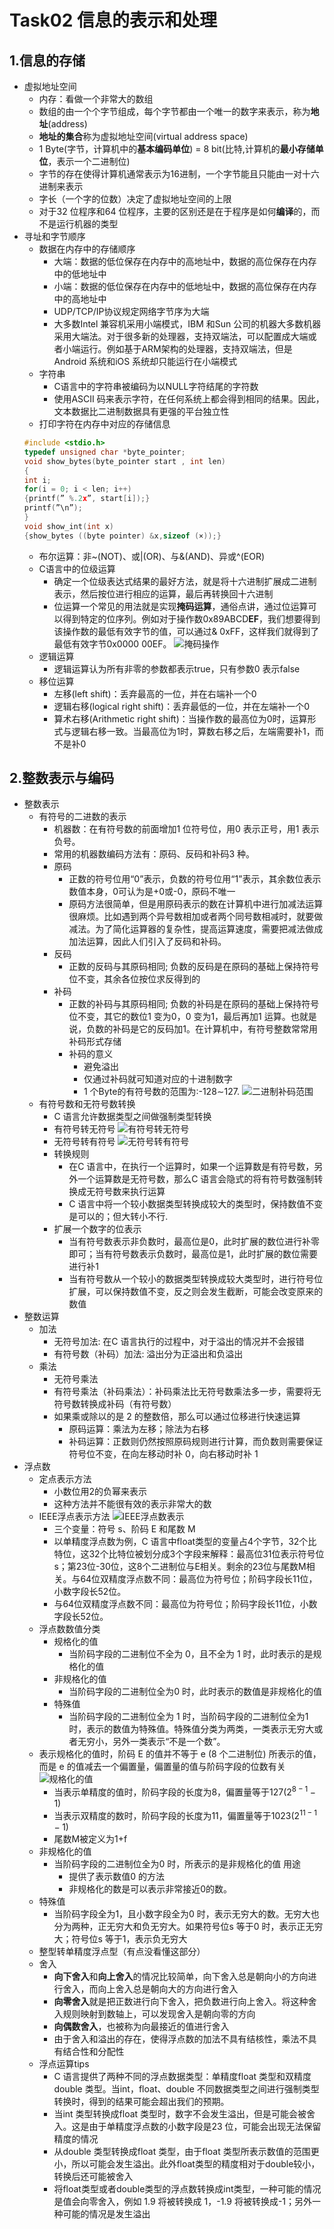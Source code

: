 # Task02 信息的表示和处理

## 1.信息的存储
- 虚拟地址空间
    - 内存：看做一个非常大的数组
    - 数组的由一个个字节组成，每个字节都由一个唯一的数字来表示，称为**地址**(address)
    - **地址的集合**称为虚拟地址空间(virtual address space)
    - 1 Byte(字节，计算机中的**基本编码单位**) = 8 bit(比特,计算机的**最小存储单位**，表示一个二进制位)
    - 字节的存在使得计算机通常表示为16进制，一个字节能且只能由一对十六进制来表示
    - 字长（一个字的位数）决定了虚拟地址空间的上限
    - 对于32 位程序和64 位程序，主要的区别还是在于程序是如何**编译**的，而不是运行机器的类型
- 寻址和字节顺序
    - 数据在内存中的存储顺序
        - 大端：数据的低位保存在内存中的高地址中，数据的高位保存在内存中的低地址中
        - 小端：数据的低位保存在内存中的低地址中，数据的高位保存在内存中的高地址中
        - UDP/TCP/IP协议规定网络字节序为大端
        - 大多数Intel 兼容机采用小端模式，IBM 和Sun 公司的机器大多数机器采用大端法。对于很多新的处理器，支持双端法，可以配置成大端或者小端运行。例如基于ARM架构的处理器，支持双端法，但是Android 系统和iOS 系统却只能运行在小端模式
    - 字符串
        - C语言中的字符串被编码为以NULL字符结尾的字符数
        - 使用ASCII 码来表示字符，在任何系统上都会得到相同的结果。因此，文本数据比二进制数据具有更强的平台独立性
    - 打印字符在内存中对应的存储信息
    ```C++
    #include <stdio.h>
    typedef unsigned char *byte_pointer;
    void show_bytes(byte_pointer start , int len)
    {
    int i;
    for(i = 0; i < len; i++)
    {printf(” %.2x”, start[i]);}
    printf(”\n”);
    }
    void show_int(int x)
    {show_bytes ((byte pointer) &x,sizeof (×));}
    ```
    - 布尔运算：非~(NOT)、或|(OR)、与&(AND)、异或^(EOR)
    - C语言中的位级运算
        - 确定一个位级表达式结果的最好方法，就是将十六进制扩展成二进制表示，然后按位进行相应的运算，最后再转换回十六进制
        - 位运算一个常见的用法就是实现**掩码运算**，通俗点讲，通过位运算可以得到特定的位序列。例如对于操作数0x89ABCD**EF**，我们想要得到该操作数的最低有效字节的值，可以通过& 0xFF，这样我们就得到了最低有效字节0x0000 00EF。
        ![掩码操作](picture/task02/掩码操作.png)
    - 逻辑运算
        - 逻辑运算认为所有非零的参数都表示true，只有参数0 表示false
    - 移位运算
        - 左移(left shift)：丢弃最高的一位，并在右端补一个0
        - 逻辑右移(logical right shift)：丢弃最低的一位，并在左端补一个0
        - 算术右移(Arithmetic right shift)：当操作数的最高位为0时，运算形式与逻辑右移一致。当最高位为1时，算数右移之后，左端需要补1，而不是补0
## 2.整数表示与编码
- 整数表示
    - 有符号的二进数的表示
        - 机器数：在有符号数的前面增加1 位符号位，用0 表示正号，用1 表示负号。
        - 常用的机器数编码方法有：原码、反码和补码3 种。
        - 原码
            - 正数的符号位用“0”表示，负数的符号位用“1”表示，其余数位表示数值本身，0可认为是+0或-0，原码不唯一
            - 原码方法很简单，但是用原码表示的数在计算机中进行加减法运算很麻烦。比如遇到两个异号数相加或者两个同号数相减时，就要做减法。为了简化运算器的复杂性，提高运算速度，需要把减法做成加法运算，因此人们引入了反码和补码。
        - 反码
            - 正数的反码与其原码相同; 负数的反码是在原码的基础上保持符号位不变，其余各位按位求反得到的
        - 补码
            - 正数的补码与其原码相同; 负数的补码是在原码的基础上保持符号位不变，其它的数位1 变为0，0 变为1，最后再加1 运算。也就是说，负数的补码是它的反码加1。在计算机中，有符号整数常常用补码形式存储
            - 补码的意义
                - 避免溢出
                - 仅通过补码就可知道对应的十进制数字
                - 1 个Byte的有符号数的范围为:-128∼127.
                ![二进制补码范围](picture/task02/二进制补码范围.jpg)
    - 有符号数和无符号数转换
        - C 语言允许数据类型之间做强制类型转换
        - 有符号转无符号
        ![有符号转无符号](picture/task02/有符号转无符号.png)
        - 无符号转有符号
        ![无符号转有符号](picture/task02/无符号转有符号.png)
        - 转换规则
            - 在C 语言中，在执行一个运算时，如果一个运算数是有符号数，另外一个运算数是无符号数，那么C 语言会隐式的将有符号数强制转换成无符号数来执行运算
            - C 语言中将一个较小数据类型转换成较大的类型时，保持数值不变是可以的；但大转小不行.
        - 扩展一个数字的位表示
            - 当有符号数表示非负数时，最高位是0，此时扩展的数位进行补零即可；当有符号数表示负数时，最高位是1，此时扩展的数位需要进行补1
            - 当有符号数从一个较小的数据类型转换成较大类型时，进行符号位扩展，可以保持数值不变，反之则会发生截断，可能会改变原来的数值
- 整数运算
    - 加法
        - 无符号加法: 在C 语言执行的过程中，对于溢出的情况并不会报错
        - 有符号数（补码）加法: 溢出分为正溢出和负溢出
    - 乘法
        - 无符号乘法
        - 有符号乘法（补码乘法）：补码乘法比无符号数乘法多一步，需要将无符号数转换成补码（有符号数）
        - 如果乘或除以的是 2 的整数倍，那么可以通过位移进行快速运算
            - 原码运算：乘法为左移；除法为右移
            - 补码运算：正数则仍然按照原码规则进行计算，而负数则需要保证符号位不变，在向左移动时补 0，向右移动时补 1
- 浮点数
    - 定点表示方法
        - 小数位用2的负幂来表示
        - 这种方法并不能很有效的表示非常大的数
    - IEEE浮点表示方法
    ![IEEE浮点数表示](picture/task02/IEEE浮点数表示.png)
        - 三个变量：符号 s、阶码 E 和尾数 M
        - 以单精度浮点数为例，C 语言中float类型的变量占4个字节，32个比特位，这32个比特位被划分成3个字段来解释：最高位31位表示符号位s；第23位-30位，这8个二进制位与E相关。剩余的23位与尾数M相关。与64位双精度浮点数不同：最高位为符号位；阶码字段长11位，小数字段长52位。
        - 与64位双精度浮点数不同：最高位为符号位；阶码字段长11位，小数字段长52位。
    - 浮点数数值分类
        - 规格化的值
            - 当阶码字段的二进制位不全为 0，且不全为 1 时，此时表示的是规格化的值
        - 非规格化的值
            - 当阶码字段的二进制位全为0 时，此时表示的数值是非规格化的值
        - 特殊值
            - 当阶码字段的二进制位全为 1 时，当阶码字段的二进制位全为1 时，表示的数值为特殊值。特殊值分类为两类，一类表示无穷大或者无穷小，另外一类表示“不是一个数”。
    - 表示规格化的值时，阶码 E 的值并不等于 e (8 个二进制位) 所表示的值，而是 e 的值减去一个偏置量，偏置量的值与阶码字段的位数有关
    ![规格化的值](picture/task02/规格化的值表示.png)
        - 当表示单精度的值时，阶码字段的长度为8，偏置量等于127($2^{8-1}-1$)
        - 当表示双精度的数时，阶码字段的长度为11，偏置量等于1023($2^{11-1}-1$)
        - 尾数M被定义为1+f
    - 非规格化的值
        - 当阶码字段的二进制位全为0 时，所表示的是非规格化的值
        用途
            - 提供了表示数值0 的方法
            - 非规格化的数是可以表示非常接近0的数。
    - 特殊值
        - 当阶码字段全为1，且小数字段全为0 时，表示无穷大的数。无穷大也分为两种，正无穷大和负无穷大。如果符号位s 等于0 时，表示正无穷大；符号位s 等于1，表示负无穷大
    - 整型转单精度浮点型（有点没看懂这部分）
    - 舍入
        - **向下舍入**和**向上舍入**的情况比较简单，向下舍入总是朝向小的方向进行舍入，而向上舍入总是朝向大的方向进行舍入
        - **向零舍入**就是把正数进行向下舍入，把负数进行向上舍入。将这种舍入规则映射到数轴上，可以发现舍入是朝向零的方向
        - **向偶数舍入**，也被称为向最接近的值进行舍入
        - 由于舍入和溢出的存在，使得浮点数的加法不具有结核性，乘法不具有结合性和分配性
    - 浮点运算tips
        - C 语言提供了两种不同的浮点数据类型：单精度float 类型和双精度double 类型。当int，float、double 不同数据类型之间进行强制类型转换时，得到的结果可能会超出我们的预期。
        - 当int 类型转换成float 类型时，数字不会发生溢出，但是可能会被舍入。这是由于单精度浮点数的小数字段是23 位，可能会出现无法保留精度的情况
        - 从double 类型转换成float 类型，由于float 类型所表示数值的范围更小，所以可能会发生溢出。此外float类型的精度相对于double较小，转换后还可能被舍入
        - 将float类型或者double类型的浮点数转换成int类型，一种可能的情况是值会向零舍入，例如 1.9 将被转换成 1，-1.9 将被转换成-1；另外一种可能的情况是发生溢出